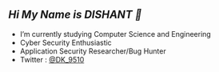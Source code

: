 ## **_Hi My Name is DISHANT 👋_**

- I’m currently studying  Computer Science and Engineering 
- Cyber Security Enthusiastic 
- Application Security Researcher/Bug Hunter 
- Twitter : [@DK_9510](https://twitter.com/DK_9510)
